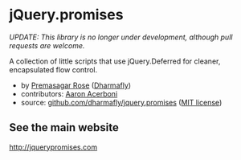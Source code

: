 # jQuery.promises

_UPDATE: This library is no longer under development, although pull requests are welcome._

A collection of little scripts that use jQuery.Deferred for cleaner, encapsulated flow control.

* by [Premasagar Rose](http://premasagar.com) 
    ([Dharmafly](http://dharmafly.com))
* contributors: [Aaron Acerboni](http://halfmelt.com)
* source: [github.com/dharmafly/jquery.promises](http://github.com/dharmafly/jquery.promises) ([MIT license](http://opensource.org/licenses/mit-license.php))


## See the main website

http://jquerypromises.com
